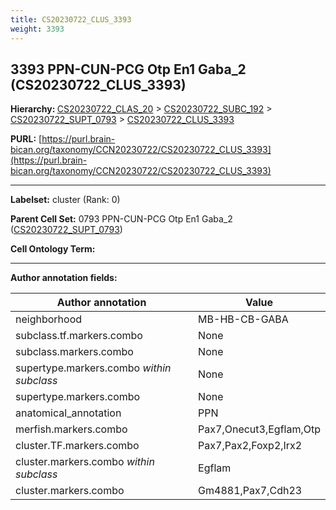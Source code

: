 ```yaml
---
title: CS20230722_CLUS_3393
weight: 3393
---
```

## 3393 PPN-CUN-PCG Otp En1 Gaba_2 (CS20230722_CLUS_3393)
<b>Hierarchy: </b>
[CS20230722_CLAS_20](../CS20230722_CLAS_20) >
[CS20230722_SUBC_192](../CS20230722_SUBC_192) >
[CS20230722_SUPT_0793](../CS20230722_SUPT_0793) >
[CS20230722_CLUS_3393](../CS20230722_CLUS_3393)

**PURL:** [https://purl.brain-bican.org/taxonomy/CCN20230722/CS20230722_CLUS_3393](https://purl.brain-bican.org/taxonomy/CCN20230722/CS20230722_CLUS_3393)

---


**Labelset:** cluster (Rank: 0)

**Parent Cell Set:** 0793 PPN-CUN-PCG Otp En1 Gaba_2 ([CS20230722_SUPT_0793](../CS20230722_SUPT_0793))



**Cell Ontology Term:** 

[MARKER GENES.]: #


---

[TRANSFERRED ANNOTATIONS.]: #


[AUTHOR ANNOTATION FIELDS.]: #


**Author annotation fields:**

| Author annotation | Value |
|-------------------|-------|
|neighborhood|MB-HB-CB-GABA|
|subclass.tf.markers.combo|None|
|subclass.markers.combo|None|
|supertype.markers.combo _within subclass_|None|
|supertype.markers.combo|None|
|anatomical_annotation|PPN|
|merfish.markers.combo|Pax7,Onecut3,Egflam,Otp|
|cluster.TF.markers.combo|Pax7,Pax2,Foxp2,Irx2|
|cluster.markers.combo _within subclass_|Egflam|
|cluster.markers.combo|Gm4881,Pax7,Cdh23|
